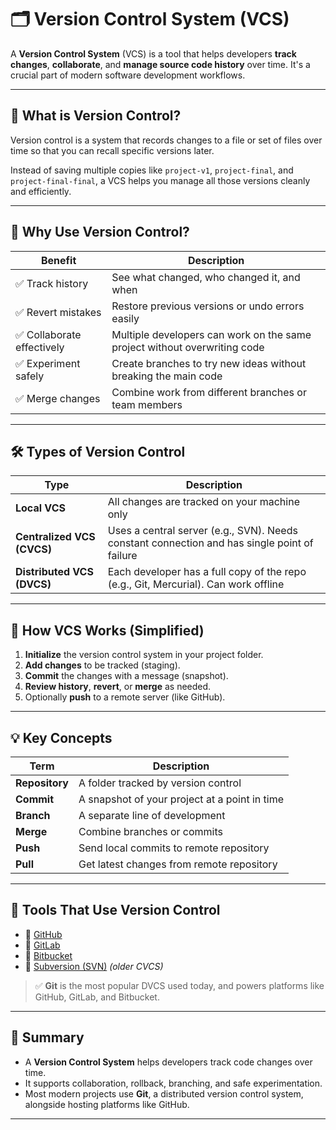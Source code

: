 # 🗂️ Version Control System (VCS)

A **Version Control System** (VCS) is a tool that helps developers **track changes**, **collaborate**, and **manage source code history** over time. It's a crucial part of modern software development workflows.

---

## 📖 What is Version Control?

Version control is a system that records changes to a file or set of files over time so that you can recall specific versions later.

Instead of saving multiple copies like `project-v1`, `project-final`, and `project-final-final`, a VCS helps you manage all those versions cleanly and efficiently.

---

## 🧠 Why Use Version Control?

| Benefit                    | Description                                                               |
| -------------------------- | ------------------------------------------------------------------------- |
| ✅ Track history           | See what changed, who changed it, and when                                |
| ✅ Revert mistakes         | Restore previous versions or undo errors easily                           |
| ✅ Collaborate effectively | Multiple developers can work on the same project without overwriting code |
| ✅ Experiment safely       | Create branches to try new ideas without breaking the main code           |
| ✅ Merge changes           | Combine work from different branches or team members                      |

---

## 🛠️ Types of Version Control

| Type                       | Description                                                                                  |
| -------------------------- | -------------------------------------------------------------------------------------------- |
| **Local VCS**              | All changes are tracked on your machine only                                                 |
| **Centralized VCS (CVCS)** | Uses a central server (e.g., SVN). Needs constant connection and has single point of failure |
| **Distributed VCS (DVCS)** | Each developer has a full copy of the repo (e.g., Git, Mercurial). Can work offline          |

---

## 🔄 How VCS Works (Simplified)

1. **Initialize** the version control system in your project folder.
2. **Add changes** to be tracked (staging).
3. **Commit** the changes with a message (snapshot).
4. **Review history**, **revert**, or **merge** as needed.
5. Optionally **push** to a remote server (like GitHub).

---

## 💡 Key Concepts

| Term           | Description                                   |
| -------------- | --------------------------------------------- |
| **Repository** | A folder tracked by version control           |
| **Commit**     | A snapshot of your project at a point in time |
| **Branch**     | A separate line of development                |
| **Merge**      | Combine branches or commits                   |
| **Push**       | Send local commits to remote repository       |
| **Pull**       | Get latest changes from remote repository     |

---

## 🚀 Tools That Use Version Control

- 🐙 [GitHub](https://github.com)
- 🧪 [GitLab](https://gitlab.com)
- 🧰 [Bitbucket](https://bitbucket.org)
- 🧵 [Subversion (SVN)](https://subversion.apache.org) _(older CVCS)_

> ✅ **Git** is the most popular DVCS used today, and powers platforms like GitHub, GitLab, and Bitbucket.

---

## 🧠 Summary

- A **Version Control System** helps developers track code changes over time.
- It supports collaboration, rollback, branching, and safe experimentation.
- Most modern projects use **Git**, a distributed version control system, alongside hosting platforms like GitHub.

---
